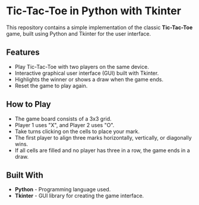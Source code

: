 # Tic-Tac-Toe in Python with Tkinter

This repository contains a simple implementation of the classic **Tic-Tac-Toe** game, built using Python and Tkinter for the user interface.

## Features

- Play Tic-Tac-Toe with two players on the same device.
- Interactive graphical user interface (GUI) built with Tkinter.
- Highlights the winner or shows a draw when the game ends.
- Reset the game to play again.

## How to Play

- The game board consists of a 3x3 grid.
- Player 1 uses "X", and Player 2 uses "O".
- Take turns clicking on the cells to place your mark.
- The first player to align three marks horizontally, vertically, or diagonally wins.
- If all cells are filled and no player has three in a row, the game ends in a draw.

## Built With

- **Python** - Programming language used.
- **Tkinter** - GUI library for creating the game interface.
